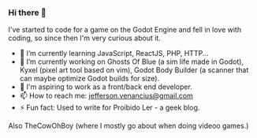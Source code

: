 ### Hi there 👋

I've started to code for a game on the Godot Engine and fell in love with coding, so since then I'm very curious about it.

- 🌱 I’m currently learning JavaScript, ReactJS, PHP, HTTP...
- 🔭 I’m currently working on Ghosts Of Blue (a sim life made in Godot), Kyxel (pixel art tool based on vim), Godot Body Builder (a scanner that can maybe optimize Godot builds for size).
- 👯 I'm aspiring to work as a front/back end developer.
- 📫 How to reach me: jefferson.venancius@gmail.com
- ⚡ Fun fact: Used to write for Proibido Ler - a geek blog.

Also TheCowOhBoy (where I mostly go about when doing videoo games.)

